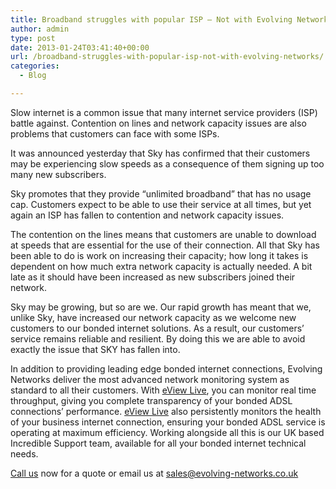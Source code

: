 ```yaml
---
title: Broadband struggles with popular ISP – Not with Evolving Networks
author: admin
type: post
date: 2013-01-24T03:41:40+00:00
url: /broadband-struggles-with-popular-isp-not-with-evolving-networks/
categories:
  - Blog

---
```

Slow internet is a common issue that many internet service providers (ISP) battle against. Contention on lines and network capacity issues are also problems that customers can face with some ISPs.

It was announced yesterday that Sky has confirmed that their customers may be experiencing slow speeds as a consequence of them signing up too many new subscribers.

Sky promotes that they provide “unlimited broadband” that has no usage cap. Customers expect to be able to use their service at all times, but yet again an ISP has fallen to contention and network capacity issues.

The contention on the lines means that customers are unable to download at speeds that are essential for the use of their connection. All that Sky has been able to do is work on increasing their capacity; how long it takes is dependent on how much extra network capacity is actually needed. A bit late as it should have been increased as new subscribers joined their network.

Sky may be growing, but so are we. Our rapid growth has meant that we, unlike Sky, have increased our network capacity as we welcome new customers to our bonded internet solutions. As a result, our customers’ service remains reliable and resilient. By doing this we are able to avoid exactly the issue that SKY has fallen into.

In addition to providing leading edge bonded internet connections, Evolving Networks deliver the most advanced network monitoring system as standard to all their customers. With [eView Live][1], you can monitor real time throughput, giving you complete transparency of your bonded ADSL connections’ performance. [eView Live][1] also persistently monitors the health of your business internet connection, ensuring your bonded ADSL service is operating at maximum efficiency. Working alongside all this is our UK based Incredible Support team, available for all your bonded internet technical needs.

[Call us][2] now for a quote or email us at sales@evolving-networks.co.uk

 [1]: /advanced-network-analytics/ "eView Live"
 [2]: /contact-us/ "Contact Us"